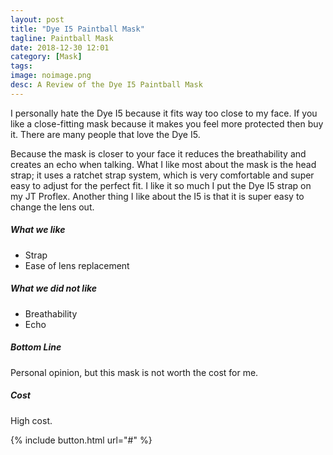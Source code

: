 ```yaml
---
layout: post
title: "Dye I5 Paintball Mask"
tagline: Paintball Mask
date: 2018-12-30 12:01
category: [Mask]
tags:
image: noimage.png
desc: A Review of the Dye I5 Paintball Mask
---
```

I personally hate the Dye I5 because it fits way too close to my face. If you like a close-fitting mask because it makes you feel more protected then buy it. There are many people that love the Dye I5. 

Because the mask is closer to your face it reduces the breathability and creates an echo when talking. What I like most about the mask is the head strap; it uses a ratchet strap system, which is very comfortable and super easy to adjust for the perfect fit. I like it so much I put the Dye I5 strap on my JT Proflex. Another thing I like about the I5 is that it is super easy to change the lens out.

##### What we like

* Strap
* Ease of lens replacement
 
##### What we did not like

* Breathability
* Echo

##### Bottom Line

Personal opinion, but this mask is not worth the cost for me.

##### Cost

High cost.

{% include button.html url="#" %}

[aws]: # "Link to product at Amazon"